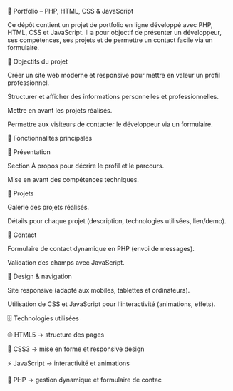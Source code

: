 🎨 Portfolio – PHP, HTML, CSS & JavaScript

Ce dépôt contient un projet de portfolio en ligne développé avec PHP, HTML, CSS et JavaScript.
Il a pour objectif de présenter un développeur, ses compétences, ses projets et de permettre un contact facile via un formulaire.

🎯 Objectifs du projet

Créer un site web moderne et responsive pour mettre en valeur un profil professionnel.

Structurer et afficher des informations personnelles et professionnelles.

Mettre en avant les projets réalisés.

Permettre aux visiteurs de contacter le développeur via un formulaire.

🔑 Fonctionnalités principales

👤 Présentation

Section À propos pour décrire le profil et le parcours.

Mise en avant des compétences techniques.

📂 Projets

Galerie des projets réalisés.

Détails pour chaque projet (description, technologies utilisées, lien/demo).

📧 Contact

Formulaire de contact dynamique en PHP (envoi de messages).

Validation des champs avec JavaScript.

🎨 Design & navigation

Site responsive (adapté aux mobiles, tablettes et ordinateurs).

Utilisation de CSS et JavaScript pour l’interactivité (animations, effets).

🗄️ Technologies utilisées

🌐 HTML5 → structure des pages

🎨 CSS3 → mise en forme et responsive design

⚡ JavaScript → interactivité et animations

🐘 PHP → gestion dynamique et formulaire de contac
